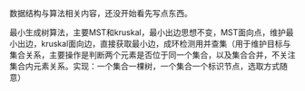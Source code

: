 数据结构与算法相关内容，还没开始看先写点东西。

最小生成树算法，主要MST和kruskal，最小出边思想不变，MST面向点，维护最小出边，kruskal面向边，直接获取最小边，成环检测用并查集（用于维护目标与集合关系，主要操作是判断两个元素是否位于同一个集合，以及集合合并，不关注集合内元素关系。实现：一个集合一棵树，一个集合一个标识节点，选取方式随意）
